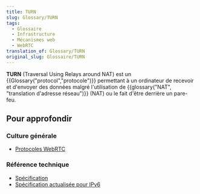 ```yaml
---
title: TURN
slug: Glossary/TURN
tags:
  - Glossaire
  - Infrastructure
  - Mécanismes web
  - WebRTC
translation_of: Glossary/TURN
original_slug: Glossaire/TURN
---
```

**TURN** (Traversal Using Relays around NAT) est un {{Glossary("protocol","protocole")}} permettant à un ordinateur de recevoir et d'envoyer des données malgré l'utilisation de {{glossary("NAT", "translation d'adresse réseau")}} (NAT) ou le fait d'être derrière un pare-feu.

## Pour approfondir

### Culture générale

- [Protocoles WebRTC](/fr/docs/Web/API/WebRTC_API/Architecture/Protocols)

### Référence technique

- [Spécification](http://www.ietf.org/rfc/rfc5766.txt)
- [Spécification actualisée pour IPv6](http://www.ietf.org/rfc/rfc6156.txt)

<!---->
